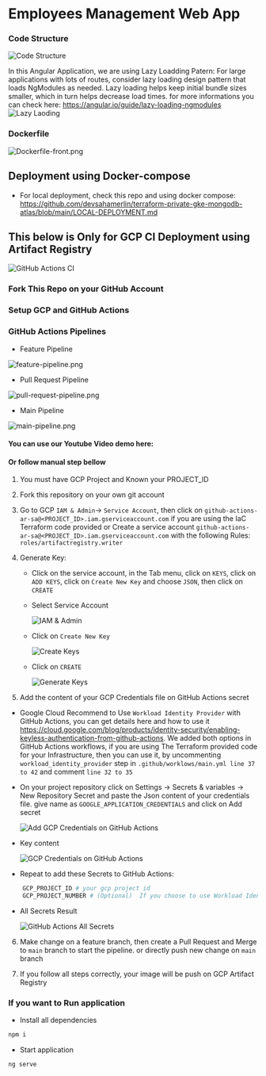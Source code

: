 # Employees Management Web App

### Code Structure
![Code Structure](images/Code-Structure.png)

In this Angular Application, we are using Lazy Loadding Patern: For large applications with lots of routes, consider lazy loading design pattern that loads NgModules as needed. Lazy loading helps keep initial bundle sizes smaller, which in turn helps decrease load times. for more informations you can check here: https://angular.io/guide/lazy-loading-ngmodules
![Lazy Laoding](images/Lazy-loading.png)

### Dockerfile

![Dockerfile-front.png](images%2FDockerfile-front.png)

## Deployment using Docker-compose
- For local deployment, check this repo and using docker compose: https://github.com/devsahamerlin/terraform-private-gke-mongodb-atlas/blob/main/LOCAL-DEPLOYMENT.md


## This below is Only for GCP CI Deployment using Artifact Registry

![GitHub Actions CI](images/GitHub-Action-To-Artifact-Registry-angular.png)


### Fork This Repo on your GitHub Account
### Setup GCP and GitHub Actions
### GitHub Actions Pipelines
- Feature Pipeline

![feature-pipeline.png](images%2Ffeature-pipeline.png)

- Pull Request Pipeline

![pull-request-pipeline.png](images%2Fpull-request-pipeline.png)

- Main Pipeline

![main-pipeline.png](images%2Fmain-pipeline.png)

#### You can use our Youtube Video demo here:
#### Or follow manual step bellow

1. You must have GCP Project and Known your PROJECT_ID
2. Fork this repository on your own git account
3. Go to GCP `IAM & Admin`-> `Service Account`, then click on `github-actions-ar-sa@<PROJECT_ID>.iam.gserviceaccount.com` if you are using the IaC Terraform code provided or Create a service account `github-actions-ar-sa@<PROJECT_ID>.iam.gserviceaccount.com` with the following Rules: `roles/artifactregistry.writer`
4. Generate Key:
    - Click on the service account, in the Tab menu, click on `KEYS`, click on `ADD KEYS`, click on `Create New Key` and choose `JSON`, then click on `CREATE`

    * Select Service Account
   
      ![IAM & Admin](images/IAM-Admin.png)

    * Click on `Create New Key`
   
      ![Create Keys](images/Create-Keys.png)

    * Click on `CREATE`
   
      ![Generate Keys](images/generate-Keys.png)


5. Add the content of your GCP Credentials file on GitHub Actions secret

- Google Cloud Recommend to Use `Workload Identity Provider` with GitHub Actions, you can get details here and how to use it https://cloud.google.com/blog/products/identity-security/enabling-keyless-authentication-from-github-actions. We added both options in GitHub Actions workflows, if you are using The Terraform provided code for your Infrastructure, then you can use it, by uncommenting `workload_identity_provider` step in `.github/worklows/main.yml line 37 to 42` and comment `line 32 to 35`

- On your project repository click on Settings -> Secrets & variables -> New Repository Secret and paste the Json content of your credentials file. give name as `GOOGLE_APPLICATION_CREDENTIALS` and click on Add secret

  ![Add GCP Credentials on GitHub Actions](images/Add-gcp-credentials-on-GitHub.png)

* Key content

  ![GCP Credentials on GitHub Actions](images/GitHub-GCP-Credentials.png)

- Repeat to add these Secrets to GitHub Actions:
```sh
    GCP_PROJECT_ID # your gcp project id
    GCP_PROJECT_NUMBER # (Optional)  If you choose to use Workload Identity Provider, your can you gcp project number directly on the GCP Welcom page when you select projet, is like this 123456789
```

- All Secrets Result

  ![GitHub Actions All Secrets](images/All-secrets-on-GitHub-Actions.png)

6. Make change on a feature branch, then create a Pull Request and Merge to `main` branch to start the pipeline. or directly push new change on `main` branch

7. If you follow all steps correctly, your image will be push on GCP Artifact Registry


### If you want to Run application
- Install all dependencies
```javascript
npm i
```

- Start application
```javascript
ng serve
```
